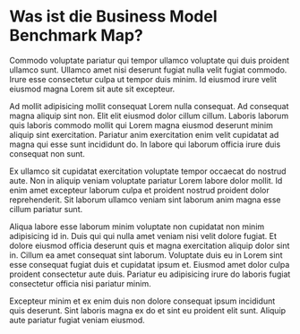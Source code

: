 # Was ist die Business Model Benchmark Map?

Commodo voluptate pariatur qui tempor ullamco voluptate qui duis proident ullamco sunt. Ullamco amet nisi deserunt fugiat nulla velit fugiat commodo. Irure esse consectetur culpa ut tempor duis minim. Id eiusmod irure velit eiusmod magna Lorem sit aute sit excepteur.

Ad mollit adipisicing mollit consequat Lorem nulla consequat. Ad consequat magna aliquip sint non. Elit elit eiusmod dolor cillum cillum. Laboris laborum quis laboris commodo mollit qui Lorem magna eiusmod deserunt minim aliquip sint exercitation. Pariatur anim exercitation enim velit cupidatat ad magna qui esse sunt incididunt do. In labore qui laborum officia irure duis consequat non sunt.

Ex ullamco sit cupidatat exercitation voluptate tempor occaecat do nostrud aute. Non in aliquip veniam voluptate pariatur Lorem labore dolor mollit. Id enim amet excepteur laborum culpa et proident nostrud proident dolor reprehenderit. Sit laborum ullamco veniam sint laborum anim magna esse cillum pariatur sunt.

Aliqua labore esse laborum minim voluptate non cupidatat non minim adipisicing id in. Duis qui qui nulla amet veniam nisi velit dolore fugiat. Et dolore eiusmod officia deserunt quis et magna exercitation aliquip dolor sint in. Cillum ea amet consequat sint laborum. Voluptate duis eu in Lorem sint esse consequat fugiat duis et cupidatat ipsum et. Eiusmod amet dolor culpa proident consectetur aute duis. Pariatur eu adipisicing irure do laboris fugiat consectetur officia nisi pariatur minim.

Excepteur minim et ex enim duis non dolore consequat ipsum incididunt quis deserunt. Sint laboris magna ex do et sint eu proident elit sunt. Aliquip aute pariatur fugiat veniam eiusmod.